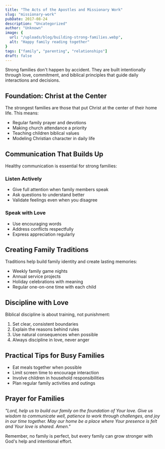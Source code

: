```yaml
---
title: "The Acts of the Apostles and Missionary Work"
slug: "missionary-work"
pubDate: 2017-08-24
description: "Uncategorized"
author: "Unknown"
image: {
  url: "/uploads/blog/building-strong-families.webp",
  alt: "Happy family reading together"
}
tags: ["family", "parenting", "relationships"]
draft: false
---
```


Strong families don't happen by accident. They are built intentionally through love, commitment, and biblical principles that guide daily interactions and decisions.

## Foundation: Christ at the Center

The strongest families are those that put Christ at the center of their home life. This means:

- Regular family prayer and devotions
- Making church attendance a priority
- Teaching children biblical values
- Modeling Christian character in daily life

## Communication That Builds Up

Healthy communication is essential for strong families:

### Listen Actively
- Give full attention when family members speak
- Ask questions to understand better
- Validate feelings even when you disagree

### Speak with Love
- Use encouraging words
- Address conflicts respectfully
- Express appreciation regularly

## Creating Family Traditions

Traditions help build family identity and create lasting memories:

- Weekly family game nights
- Annual service projects
- Holiday celebrations with meaning
- Regular one-on-one time with each child

## Discipline with Love

Biblical discipline is about training, not punishment:

1. Set clear, consistent boundaries
2. Explain the reasons behind rules
3. Use natural consequences when possible
4. Always discipline in love, never anger

## Practical Tips for Busy Families

- Eat meals together when possible
- Limit screen time to encourage interaction
- Involve children in household responsibilities
- Plan regular family activities and outings

## Prayer for Families

*"Lord, help us to build our family on the foundation of Your love. Give us wisdom to communicate well, patience to work through challenges, and joy in our time together. May our home be a place where Your presence is felt and Your love is shared. Amen."*

Remember, no family is perfect, but every family can grow stronger with God's help and intentional effort.